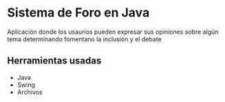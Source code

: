 # Sistema de Foro en Java

Aplicación donde los usaurios pueden expresar sus opiniones sobre algún tema determinando
fomentano la inclusión y el debate

## Herramientas usadas

- Java
- Swing
- Archivos
